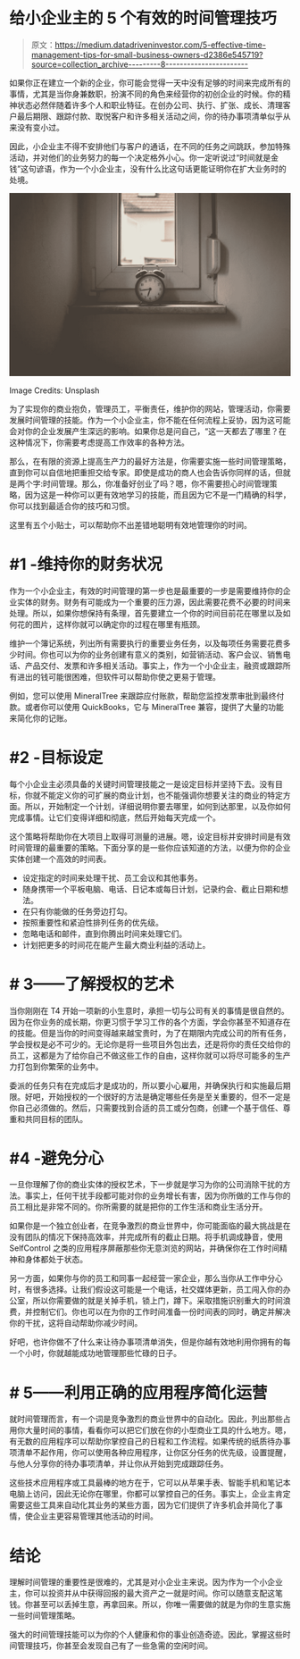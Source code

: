# 给小企业主的 5 个有效的时间管理技巧

> 原文：<https://medium.datadriveninvestor.com/5-effective-time-management-tips-for-small-business-owners-d2386e545719?source=collection_archive---------8----------------------->

如果你正在建立一个新的企业，你可能会觉得一天中没有足够的时间来完成所有的事情，尤其是当你身兼数职，扮演不同的角色来经营你的初创企业的时候。你的精神状态必然伴随着许多个人和职业特征。在创办公司、执行、扩张、成长、清理客户最后期限、跟踪付款、取悦客户和许多相关活动之间，你的待办事项清单似乎从来没有变小过。

因此，小企业主不得不安排他们与客户的通话，在不同的任务之间跳跃，参加特殊活动，并对他们的业务努力的每一个决定格外小心。你一定听说过“时间就是金钱”这句谚语，作为一个小企业主，没有什么比这句话更能证明你在扩大业务时的处境。

![](img/71fd6d2773951f1c4e90db8e58ad19f7.png)

Image Credits: Unsplash

为了实现你的商业抱负，管理员工，平衡责任，维护你的网站，管理活动，你需要发展时间管理的技能。作为一个小企业主，你不能在任何流程上妥协，因为这可能会对你的企业发展产生深远的影响。如果你总是问自己，“这一天都去了哪里？在这种情况下，你需要考虑提高工作效率的各种方法。

那么，在有限的资源上提高生产力的最好方法是，你需要实施一些时间管理策略，直到你可以自信地把重担交给专家。即使是成功的商人也会告诉你同样的话，但就是两个字:时间管理。那么，你准备好创业了吗？嗯，你不需要担心时间管理策略，因为这是一种你可以更有效地学习的技能，而且因为它不是一门精确的科学，你可以找到最适合你的技巧和习惯。

这里有五个小贴士，可以帮助你不出差错地聪明有效地管理你的时间。

# **#1 -维持你的财务状况**

作为一个小企业主，有效的时间管理的第一步也是最重要的一步是需要维持你的企业实体的财务。财务有可能成为一个重要的压力源，因此需要花费不必要的时间来处理。所以，如果你想保持有条理，首先要建立一个你的时间目前花在哪里以及如何花的图片，这样你就可以确定你的过程在哪里有瓶颈。

维护一个簿记系统，列出所有需要执行的重要业务任务，以及每项任务需要花费多少时间。你也可以为你的业务创建有意义的类别，如营销活动、客户会议、销售电话、产品交付、发票和许多相关活动。事实上，作为一个小企业主，融资或跟踪所有进出的钱可能很困难，但软件可以帮助你使之更易于管理。

例如，您可以使用 MineralTree 来跟踪应付账款，帮助您监控发票审批到最终付款。或者你可以使用 QuickBooks，它与 MineralTree 兼容，提供了大量的功能来简化你的记账。

# **#2 -目标设定**

每个小企业主必须具备的关键时间管理技能之一是设定目标并坚持下去。没有目标，你就不能定义你的可扩展的商业计划，也不能强调你想要关注的商业的特定方面。所以，开始制定一个计划，详细说明你要去哪里，如何到达那里，以及你如何完成事情。让它们变得详细和彻底，然后开始每天完成一个。

这个策略将帮助你在大项目上取得可测量的进展。嗯，设定目标并安排时间是有效时间管理的最重要的策略。下面分享的是一些你应该知道的方法，以便为你的企业实体创建一个高效的时间表。

*   设定指定的时间来处理干扰、员工会议和其他事务。
*   随身携带一个平板电脑、电话、日记本或每日计划，记录约会、截止日期和想法。
*   在只有你能做的任务旁边打勾。
*   按照重要性和紧迫性排列任务的优先级。
*   忽略电话和邮件，直到你腾出时间来处理它们。
*   计划把更多的时间花在能产生最大商业利益的活动上。

# **# 3——了解授权的艺术**

当你刚刚在 T4 开始一项新的小生意时，承担一切与公司有关的事情是很自然的。因为在你业务的成长期，你更习惯于学习工作的各个方面，学会你甚至不知道存在的技能。但是当你的时间变得越来越宝贵时，为了在期限内完成公司的所有任务，学会授权是必不可少的。无论你是将一些项目外包出去，还是将你的责任交给你的员工，这都是为了给你自己不做这些工作的自由，这样你就可以将尽可能多的生产力打包到你繁荣的业务中。

委派的任务只有在完成后才是成功的，所以要小心雇用，并确保执行和实施最后期限。好吧，开始授权的一个很好的方法是确定哪些任务是至关重要的，但不一定是你自己必须做的。然后，只需要找到合适的员工或分包商，创建一个基于信任、尊重和共同目标的团队。

# **#4 -避免分心**

一旦你理解了你的商业实体的授权艺术，下一步就是学习为你的公司消除干扰的方法。事实上，任何干扰手段都可能对你的业务增长有害，因为你所做的工作与你的员工相比是非常不同的。你所需要的就是把你的工作生活和商业生活分开。

如果你是一个独立创业者，在竞争激烈的商业世界中，你可能面临的最大挑战是在没有团队的情况下保持高效率，并完成所有的截止日期。将手机调成静音，使用 SelfControl 之类的应用程序屏蔽那些你无意浏览的网站，并确保你在工作时间精神和身体都处于状态。

另一方面，如果你与你的员工和同事一起经营一家企业，那么当你从工作中分心时，有很多选择。让我们假设这可能是一个电话，社交媒体更新，员工闯入你的办公室，所以你需要做的就是关掉手机，锁上门，蹲下。采取措施识别重大的时间浪费，并控制它们。你也可以在为你的工作时间准备一份时间表的同时，确定并解决你的干扰，这将自动帮助你减少时间。

好吧，也许你做不了什么来让待办事项清单消失，但是你越有效地利用你拥有的每一个小时，你就越能成功地管理那些忙碌的日子。

# **# 5——利用正确的应用程序简化运营**

就时间管理而言，有一个词是竞争激烈的商业世界中的自动化。因此，列出那些占用你大量时间的事情，看看你可以把它们放在你的小型商业工具的什么地方。嗯，有无数的应用程序可以帮助你掌控自己的日程和工作流程。如果传统的纸质待办事项清单不起作用，你可以使用各种应用程序，让你区分任务的优先级，设置提醒，与他人分享你的待办事项清单，并让你从开始到完成跟踪任务。

这些技术应用程序或工具最棒的地方在于，它可以从苹果手表、智能手机和笔记本电脑上访问，因此无论你在哪里，你都可以掌控自己的任务。事实上，企业主肯定需要这些工具来自动化其业务的某些方面，因为它们提供了许多机会并简化了事情，使企业主更容易管理其他活动的时间。

# **结论**

理解时间管理的重要性是很难的，尤其是对小企业主来说。因为作为一个小企业主，你可以投资并从中获得回报的最大资产之一就是时间。你可以随意支配这笔钱。你甚至可以丢掉生意，再拿回来。所以，你唯一需要做的就是为你的生意实施一些时间管理策略。

强大的时间管理技能可以为你的个人健康和你的事业创造奇迹。因此，掌握这些时间管理技巧，你甚至会发现自己有了一些急需的空闲时间。